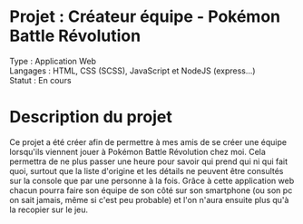 # Projet : Créateur équipe - Pokémon Battle Révolution
Type : Application Web  
Langages : HTML, CSS (SCSS), JavaScript et NodeJS (express...)    
Statut : En cours

# Description du projet  
Ce projet a été créer afin de permettre à mes amis de se créer une équipe lorsqu'ils viennent jouer à Pokémon Battle Révolution chez moi. Cela permettra de ne plus passer une heure pour savoir qui prend qui ni qui fait quoi, surtout que la liste d'origine et les détails ne peuvent être consultés sur la console que par une personne à la fois. Grâce à cette application web chacun pourra faire son équipe de son côté sur son smartphone (ou son pc on sait jamais, même si c'est peu probable) et l'on n'aura ensuite plus qu'à la recopier sur le jeu.
